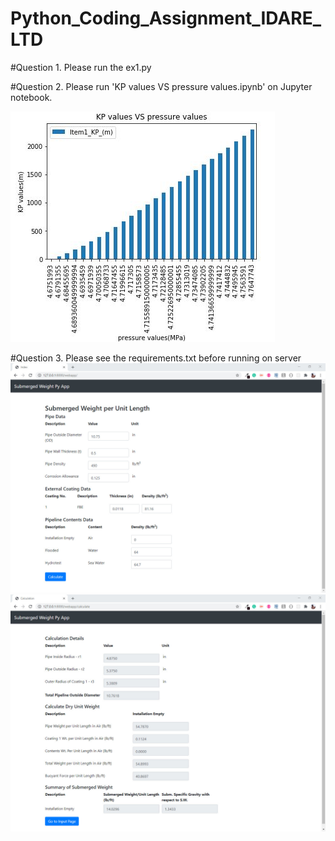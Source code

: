 # Python_Coding_Assignment_IDARE_LTD

#Question 1. 
Please run the ex1.py

#Question 2. 
Please run 'KP values VS pressure values.ipynb' on Jupyter notebook.

<img src="Question 2 Ans/img.JPG">

#Question 3.
Please see the requirements.txt before running on server
<img src="Question 3 Ans/img1.JPG">
<img src="Question 3 Ans/img2.JPG">

  
